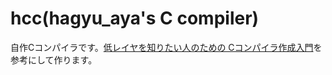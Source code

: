 # hcc(hagyu_aya's C compiler)

自作Cコンパイラです。[低レイヤを知りたい人のための
Cコンパイラ作成入門](https://www.sigbus.info/compilerbook/)を参考にして作ります。